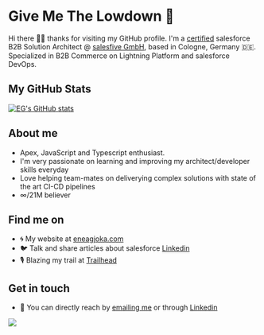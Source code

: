 # Give Me The Lowdown 👀

Hi there 👋🏽 thanks for visiting my GitHub profile. I'm a <a href="https://trailhead.salesforce.com/en/credentials/certification-detail-print/?searchString=jzwGGO6/DAqjJp/rnXs4jTw1oFtoquIvhFFscAUeqEgVhe0RTpwAmTiXLrNWlQQZ" target="_blank">certified</a> salesforce B2B Solution Architect @ <a href="http://www.salesfive.com/en" target="_blank">salesfive GmbH</a>, based in Cologne, Germany 🇩🇪. Specialized in B2B Commerce on Lightning Platform and salesforce DevOps.

## My GitHub Stats

[![EG's GitHub stats](https://github-readme-stats.vercel.app/api?username=eneag-sf&show_icons=true&count_private=true&theme=tokyonight)](https://github.com/anuraghazra/github-readme-stats)

## About me 

- Apex, JavaScript and Typescript enthusiast.
- I'm very passionate on learning and improving my architect/developer skills everyday
- Love helping team-mates on deliverying complex solutions with state of the art CI-CD pipelines
- ∞/21M believer

## Find me on

- 🌀 My website at [eneagjoka.com](https://eneagjoka.com)
- 🐦 Talk and share articles about salesforce [Linkedin](https://www.linkedin.com/in/eneagjoka/)
- 🎙️ Blazing my trail at [Trailhead](https://trailblazer.me/id/eneagjoka)

## Get in touch
- 📧 You can directly reach by [emailing me](enea.gjoka@trailblazercgl.com) or through [Linkedin](https://www.linkedin.com/in/eneagjoka/)


<p align="left">
    <img src="https://visitor-badge.laobi.icu/badge?page_id=eneag-sf" id="counter">
</p>
